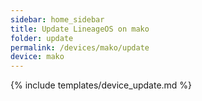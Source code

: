 ```yaml
---
sidebar: home_sidebar
title: Update LineageOS on mako
folder: update
permalink: /devices/mako/update
device: mako
---
```

{% include templates/device_update.md %}
